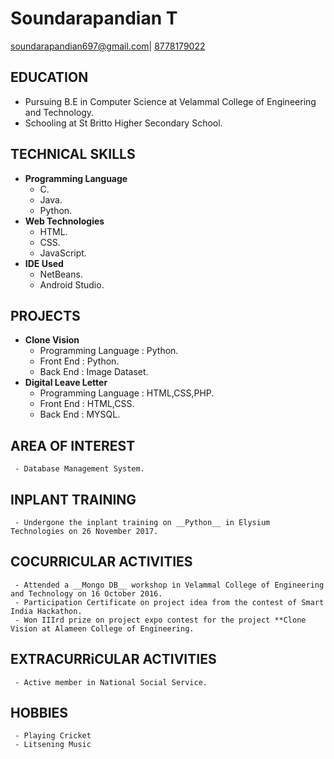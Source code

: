 # Soundarapandian T 
[soundarapandian697@gmail.com](mailto:soundarapandian697@gmail.com)|
[8778179022](tel:8778179022)

## EDUCATION
- Pursuing B.E in Computer Science  at Velammal College of Engineering and Technology.
- Schooling at St Britto Higher Secondary School. 

## TECHNICAL SKILLS
   - **Programming Language**
       - C.
       - Java.
       - Python.
   - **Web Technologies**
       - HTML.
       - CSS.
       - JavaScript.
   - **IDE Used**
       - NetBeans.
       - Android Studio.
## PROJECTS
   - **Clone Vision**
     - Programming Language : Python.
     - Front End : Python.
     - Back  End : Image Dataset.
   - **Digital Leave Letter**
     - Programming Language : HTML,CSS,PHP.
     - Front End : HTML,CSS.
     - Back  End : MYSQL.
## AREA OF INTEREST
     - Database Management System.
## INPLANT TRAINING
     - Undergone the inplant training on __Python__ in Elysium Technologies on 26 November 2017.
        
## COCURRICULAR ACTIVITIES
     - Attended a __Mongo DB__ workshop in Velammal College of Engineering and Technology on 16 October 2016.
     - Participation Certificate on project idea from the contest of Smart India Hackathon.
     - Won IIIrd prize on project expo contest for the project **Clone Vision at Alameen College of Engineering.
## EXTRACURRiCULAR ACTIVITIES
     - Active member in National Social Service.
## HOBBIES
     - Playing Cricket
     - Litsening Music
